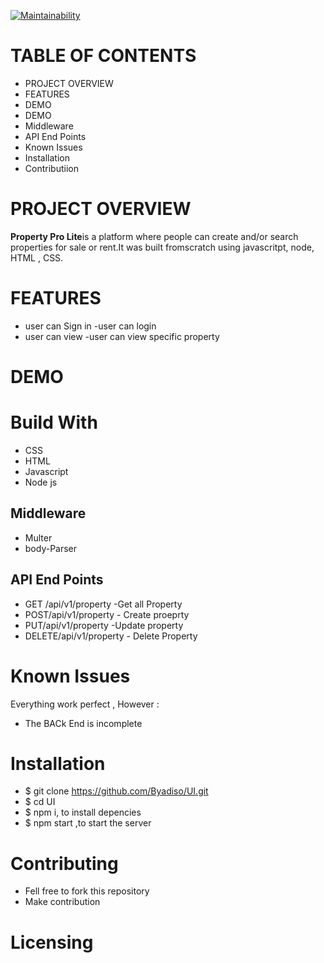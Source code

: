 [![Maintainability](https://api.codeclimate.com/v1/badges/f8910ac7a64bcd78c3a6/maintainability)](https://codeclimate.com/github/Byadiso/UI/maintainability)





# TABLE OF CONTENTS

- PROJECT OVERVIEW
- FEATURES
- DEMO
- DEMO
- Middleware
- API End Points 
-  Known Issues
- Installation
- Contributiion

# PROJECT OVERVIEW

**Property Pro Lite**is a platform where people can create and/or search properties for sale or rent.It was built fromscratch using javascritpt, node, HTML , CSS.

# FEATURES
- user can Sign in 
-user can login 
- user can view 
-user can view specific property

# DEMO



# Build With
- CSS
- HTML
- Javascript
- Node js
## Middleware
- Multer 
- body-Parser


## API End Points
- GET /api/v1/property   -Get all Property
- POST/api/v1/property   - Create proeprty
- PUT/api/v1/property    -Update property
- DELETE/api/v1/property - Delete Property



# Known Issues

Everything work perfect , However :

- The BACk End is incomplete




# Installation

- $ git clone https://github.com/Byadiso/UI.git
- $ cd UI
- $ npm i, to install depencies
- $ npm start ,to start the server

# Contributing
- Fell free to fork this repository
- Make contribution



# Licensing
